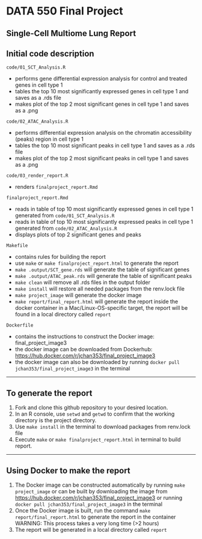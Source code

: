 # DATA 550 Final Project
Single-Cell Multiome Lung Report
------------------------------------------------------------------------

## Initial code description

`code/01_SCT_Analysis.R`

  - performs gene differential expression analysis for control and treated genes in cell type 1
  - tables the top 10 most significantly expressed genes in cell type 1 and saves as a .rds file
  - makes plot of the top 2 most significant genes in cell type 1 and saves as a .png

`code/02_ATAC_Analysis.R`

  - performs differential expression analysis on the chromatin accessibility (peaks) region in cell type 1
  - tables the top 10 most significant peaks in cell type 1 and saves as a .rds file
  - makes plot of the top 2 most significant peaks in cell type 1 and saves as a .png

`code/03_render_report.R`

  - renders `finalproject_report.Rmd`

`finalproject_report.Rmd`

  - reads in table of top 10 most significantly expressed genes in cell type 1 generated from `code/01_SCT_Analysis.R`
  - reads in table of top 10 most significantly expressed peaks in cell type 1 generated from `code/02_ATAC_Analysis.R`
  - displays plots of top 2 significant genes and peaks

`Makefile`

  - contains rules for building the report
  - use `make` or `make finalproject_report.html` to generate the report
  - `make .output/SCT_gene.rds` will generate the table of significant genes
  - `make .output/ATAC_peak.rds` will generate the table of significant peaks
  - `make clean` will remove all .rds files in the output folder
  - `make install` will restore all needed packages from the renv.lock file
  - `make project_image` will generate the docker image
  - `make report/final_report.html` will generate the report inside the docker container in a Mac/Linux-OS-specific target,
  the report will be found in a local directory called `report`

`Dockerfile`

  - contains the instructions to construct the Docker image: final_project_image3 
  - the docker image can be downloaded from Dockerhub: https://hub.docker.com/r/jchan353/final_project_image3 
  - the docker image can also be downloaded by running `docker pull jchan353/final_project_image3` in the terminal
  
------------------------------------------------------------------------

## To generate the report
1. Fork and clone this github repository to your desired location.
2. In an R console, use `setwd` and `getwd` to confirm that the working directory is the project directory.
3. Use `make install` in the terminal to download packages from renv.lock file 
4. Execute `make` or `make finalproject_report.html` in terminal to build report.

------------------------------------------------------------------------

## Using Docker to make the report
1. The Docker image can be constructed automatically by running `make project_image` or can be built by downloading the image from \
   https://hub.docker.com/r/jchan353/final_project_image3  or running `docker pull jchan353/final_project_image3` in the terminal
2. Once the Docker image is built, run the command `make report/final_report.html` to generate the report in the container \
  WARNING: This process takes a very long time (>2 hours)
3. The report will be generated in a local directory called `report`
